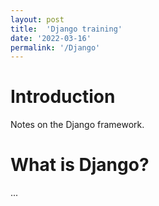 ```yaml
---
layout: post
title:  'Django training'
date: '2022-03-16'
permalink: '/Django'
---
```


# Introduction

Notes on the Django framework.

# What is Django?
...